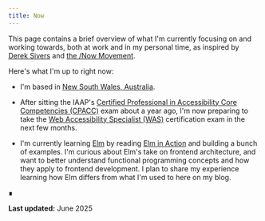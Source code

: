 ```yaml
---
title: Now
---
```


This page contains a brief overview of what I'm currently focusing on and working towards, both at work and in my personal time, as inspired
by [Derek Sivers](https://sive.rs/nowff) and [the /Now Movement](https://nownownow.com/about).

Here's what I'm up to right now:

- I'm based in [New South Wales, Australia](https://google.com/maps/place/New+South+Wales).

- After sitting the IAAP's
  [Certified Professional in Accessibility Core Competencies (CPACC)](https://www.accessibilityassociation.org/cpacc) exam about a year ago,
  I'm now preparing to take the [Web Accessibility Specialist (WAS)](https://www.accessibilityassociation.org/was-exam) certification exam
  in the next few months.

- I'm currently learning [Elm](https://elm-lang.org/) by reading [Elm in Action](https://www.manning.com/books/elm-in-action) and building a
  bunch of examples. I'm curious about Elm's take on frontend architecture, and want to better understand functional programming concepts
  and how they apply to frontend development. I plan to share my experience learning how Elm differs from what I'm used to here on my blog.

∎

**Last updated:** June 2025

